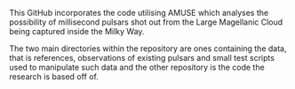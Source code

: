 This GitHub incorporates the code utilising AMUSE which analyses the possibility of millisecond pulsars shot out from the Large Magellanic Cloud being captured inside the Milky Way.

The two main directories within the repository are ones containing the data, that is references, observations of existing pulsars and small test scripts used to manipulate such data and the other repository is the code the research is based off of.
